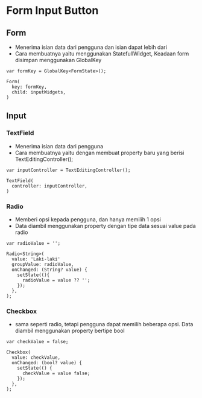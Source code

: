 # Form Input Button

## Form

- Menerima isian data dari pengguna dan isian dapat lebih dari 
- Cara membuatnya yaitu menggunakan StatefullWidget, Keadaan form disimpan menggunakan GlobalKey<FormState>

```
var formKey = GlobalKey<FormState>();

Form(
  key: formKey,
  child: inputWidgets,
)
```

## Input

### TextField
- Menerima isian data dari pengguna 
- Cara membuatnya yaitu dengan membuat property baru yang berisi TextEditingController();
```
var inputController = TextEditingController();

TextField(
  controller: inputController,
)
```
### Radio
- Memberi opsi kepada pengguna, dan hanya memilih 1 opsi
- Data diambil menggunakan property dengan tipe data sesuai value pada radio
```
var radioValue = '';

Radio<String>(
  value: 'Laki-laki'
  groupValue: radioValue,
  onChanged: (String? value) {
    setState((){
      radioValue = value ?? '';
    });
  },
);
```
### Checkbox
- sama seperti radio, tetapi pengguna dapat memilih beberapa opsi. Data diambil menggunakan property bertipe bool
```
var checkValue = false;

Checkbox(
  value: checkValue,
  onChanged: (bool? value) {
    setState(() {
      checkValue = value false;
    });
  },
);
```




